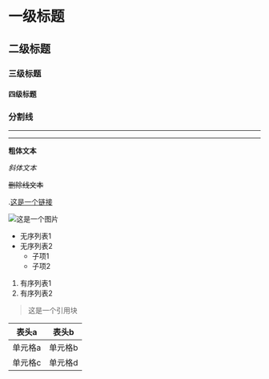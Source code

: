 # 一级标题

## 二级标题

### 三级标题

#### 四级标题

### 分割线

***

---

**粗体文本**

*斜体文本*

~~删除线文本~~

.[这是一个链接](https://www.example.com)

![这是一个图片](https://www.example.com/image.jpg)

- 无序列表1
- 无序列表2
  - 子项1
  - 子项2

1. 有序列表1
2. 有序列表2

> 这是一个引用块



| 表头a   | 表头b   |
| ------- | ------- |
| 单元格a | 单元格b |
| 单元格c | 单元格d |











